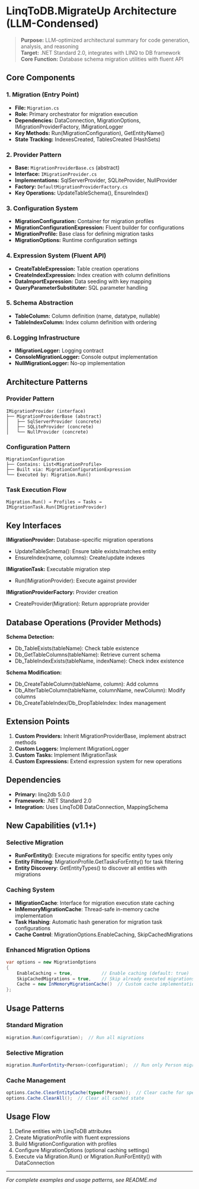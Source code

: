 # LinqToDB.MigrateUp Architecture (LLM-Condensed)

> **Purpose:** LLM-optimized architectural summary for code generation, analysis, and reasoning  
> **Target:** .NET Standard 2.0, integrates with LINQ to DB framework  
> **Core Function:** Database schema migration utilities with fluent API

## Core Components

### 1. Migration (Entry Point)
- **File:** `Migration.cs`
- **Role:** Primary orchestrator for migration execution
- **Dependencies:** DataConnection, MigrationOptions, IMigrationProviderFactory, IMigrationLogger
- **Key Methods:** Run(MigrationConfiguration), GetEntityName<T>()
- **State Tracking:** IndexesCreated, TablesCreated (HashSets)

### 2. Provider Pattern
- **Base:** `MigrationProviderBase.cs` (abstract)
- **Interface:** `IMigrationProvider.cs`
- **Implementations:** SqlServerProvider, SQLiteProvider, NullProvider
- **Factory:** `DefaultMigrationProviderFactory.cs`
- **Key Operations:** UpdateTableSchema<T>(), EnsureIndex<T>()

### 3. Configuration System
- **MigrationConfiguration:** Container for migration profiles
- **MigrationConfigurationExpression:** Fluent builder for configurations
- **MigrationProfile:** Base class for defining migration tasks
- **MigrationOptions:** Runtime configuration settings

### 4. Expression System (Fluent API)
- **CreateTableExpression:** Table creation operations
- **CreateIndexExpression:** Index creation with column definitions
- **DataImportExpression:** Data seeding with key mapping
- **QueryParameterSubstituter:** SQL parameter handling

### 5. Schema Abstraction
- **TableColumn:** Column definition (name, datatype, nullable)
- **TableIndexColumn:** Index column definition with ordering

### 6. Logging Infrastructure
- **IMigrationLogger:** Logging contract
- **ConsoleMigrationLogger:** Console output implementation
- **NullMigrationLogger:** No-op implementation

## Architecture Patterns

### Provider Pattern
```
IMigrationProvider (interface)
├── MigrationProviderBase (abstract)
│   ├── SqlServerProvider (concrete)
│   ├── SQLiteProvider (concrete)
│   └── NullProvider (concrete)
```

### Configuration Pattern
```
MigrationConfiguration
├── Contains: List<MigrationProfile>
├── Built via: MigrationConfigurationExpression
└── Executed by: Migration.Run()
```

### Task Execution Flow
```
Migration.Run() → Profiles → Tasks → IMigrationTask.Run(IMigrationProvider)
```

## Key Interfaces

**IMigrationProvider:** Database-specific migration operations
- UpdateTableSchema<TEntity>(): Ensure table exists/matches entity
- EnsureIndex<TEntity>(name, columns): Create/update indexes

**IMigrationTask:** Executable migration step
- Run(IMigrationProvider): Execute against provider

**IMigrationProviderFactory:** Provider creation
- CreateProvider(Migration): Return appropriate provider

## Database Operations (Provider Methods)

**Schema Detection:**
- Db_TableExists(tableName): Check table existence
- Db_GetTableColumns(tableName): Retrieve current schema
- Db_TableIndexExists(tableName, indexName): Check index existence

**Schema Modification:**
- Db_CreateTableColumn<T>(tableName, column): Add columns
- Db_AlterTableColumn(tableName, columnName, newColumn): Modify columns
- Db_CreateTableIndex/Db_DropTableIndex: Index management

## Extension Points

1. **Custom Providers:** Inherit MigrationProviderBase, implement abstract methods
2. **Custom Loggers:** Implement IMigrationLogger
3. **Custom Tasks:** Implement IMigrationTask
4. **Custom Expressions:** Extend expression system for new operations

## Dependencies
- **Primary:** linq2db 5.0.0
- **Framework:** .NET Standard 2.0
- **Integration:** Uses LinqToDB DataConnection, MappingSchema

## New Capabilities (v1.1+)

### Selective Migration
- **RunForEntity<T>()**: Execute migrations for specific entity types only
- **Entity Filtering**: MigrationProfile.GetTasksForEntity<T>() for task filtering
- **Entity Discovery**: GetEntityTypes() to discover all entities with migrations

### Caching System
- **IMigrationCache**: Interface for migration execution state caching
- **InMemoryMigrationCache**: Thread-safe in-memory cache implementation
- **Task Hashing**: Automatic hash generation for migration task configurations
- **Cache Control**: MigrationOptions.EnableCaching, SkipCachedMigrations

### Enhanced Migration Options
```csharp
var options = new MigrationOptions 
{
    EnableCaching = true,           // Enable caching (default: true)
    SkipCachedMigrations = true,    // Skip already executed migrations (default: true)
    Cache = new InMemoryMigrationCache()  // Custom cache implementation
};
```

## Usage Patterns

### Standard Migration
```csharp
migration.Run(configuration);  // Run all migrations
```

### Selective Migration
```csharp
migration.RunForEntity<Person>(configuration);  // Run only Person migrations
```

### Cache Management
```csharp
options.Cache.ClearEntityCache(typeof(Person));  // Clear cache for specific entity
options.Cache.ClearAll();  // Clear all cached state
```

## Usage Flow
1. Define entities with LinqToDB attributes
2. Create MigrationProfile with fluent expressions
3. Build MigrationConfiguration with profiles
4. Configure MigrationOptions (optional caching settings)
5. Execute via Migration.Run() or Migration.RunForEntity<T>() with DataConnection

---
*For complete examples and usage patterns, see README.md*